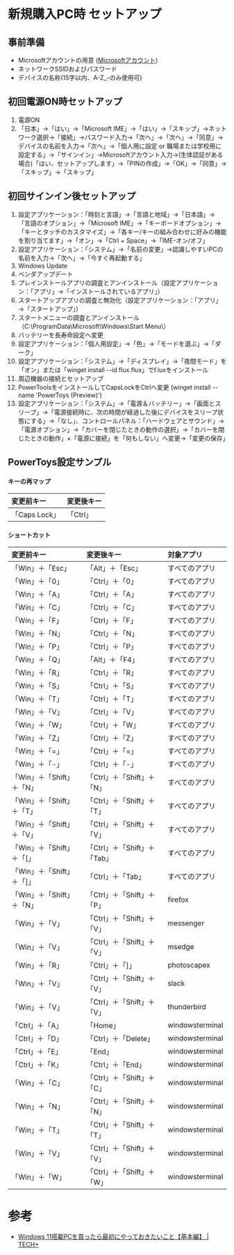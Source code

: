 # 新規購入PC時 セットアップ

## 事前準備

- Microsoftアカウントの用意 ([Microsoftアカウント](https://account.microsoft.com/))
- ネットワークSSIDおよびパスワード
- デバイスの名称(15字以内、A-Z_-のみ使用可)

## 初回電源ON時セットアップ

1. 電源ON
2. 「日本」→「はい」→「Microsoft IME」→「はい」→「スキップ」→ネットワーク選択→「接続」→パスワード入力→「次へ」→「次へ」→「同意」→デバイスの名前を入力→「次へ」→「個人用に設定 or 職場または学校用に設定する」→「サインイン」→Microsoftアカウント入力→(生体認証がある場合)「はい、セットアップします」→「PINの作成」→「OK」→「同意」→「スキップ」→「スキップ」

## 初回サインイン後セットアップ

1. 設定アプリケーション：「時刻と言語」→「言語と地域」→「日本語」→「言語のオプション」→「Microsoft IME」→「キーボードオプション」→「キーとタッチのカスタマイズ」→「各キー/キーの組み合わせに好みの機能を割り当てます」→「オン」→「Ctrl + Space」→「IME-オン/オフ」
2. 設定アプリケーション：「システム」→「名前の変更」→認識しやすいPCの名前を入力→「次へ」→「今すぐ再起動する」
3. Windows Update
4. ベンダアップデート
5. プレインストールアプリの調査とアンインストール（設定アプリケーション：「アプリ」→「インストールされているアプリ」）
6. スタートアップアプリの調査と無効化（設定アプリケーション：「アプリ」→「スタートアップ」）
7. スタートメニューの調査とアンインストール（C:\ProgramData\Microsoft\Windows\Start Menu\）
8. バッテリーを長寿命設定へ変更
9. 設定アプリケーション：「個人用設定」→「色」→「モードを選ぶ」→「ダーク」
10. 設定アプリケーション：「システム」→「ディスプレイ」→「夜間モード」を「オン」または「winget install --id flux.flux」でf.luxをインストール
11. 周辺機器の接続とセットアップ
12. PowerToolsをインストールしてCapsLockをCtrlへ変更 (winget install --name 'PowerToys (Preview)')
13. 設定アプリケーション：「システム」→「電源＆バッテリー」→「画面とスリープ」→「電源接続時に、次の時間が経過した後にデバイスをスリープ状態にする」→「なし」、コントロールパネル：「ハードウェアとサウンド」→「電源オプション」→「カバーを閉じたときの動作の選択」→「カバーを閉じたときの動作」×「電源に接続」を「何もしない」へ変更→「変更の保存」

## PowerToys設定サンプル

#### キーの再マップ

|変更前キー|変更後キー|
|:---|:---|
|「Caps Lock」|「Ctrl」|

#### ショートカット

|変更前キー|変更後キー|対象アプリ|
|:---|:---|:---|
|「Win」＋「Esc」|「Alt」＋「Esc」|すべてのアプリ|
|「Win」＋「0」|「Ctrl」＋「0」|すべてのアプリ|
|「Win」＋「A」|「Ctrl」＋「A」|すべてのアプリ|
|「Win」＋「C」|「Ctrl」＋「C」|すべてのアプリ|
|「Win」＋「F」|「Ctrl」＋「F」|すべてのアプリ|
|「Win」＋「N」|「Ctrl」＋「N」|すべてのアプリ|
|「Win」＋「P」|「Ctrl」＋「P」|すべてのアプリ|
|「Win」＋「Q」|「Alt」＋「F4」|すべてのアプリ|
|「Win」＋「R」|「Ctrl」＋「R」|すべてのアプリ|
|「Win」＋「S」|「Ctrl」＋「S」|すべてのアプリ|
|「Win」＋「T」|「Ctrl」＋「T」|すべてのアプリ|
|「Win」＋「V」|「Ctrl」＋「V」|すべてのアプリ|
|「Win」＋「W」|「Ctrl」＋「W」|すべてのアプリ|
|「Win」＋「Z」|「Ctrl」＋「Z」|すべてのアプリ|
|「Win」＋「=」|「Ctrl」＋「=」|すべてのアプリ|
|「Win」＋「-」|「Ctrl」＋「-」|すべてのアプリ|
|「Win」＋「Shift」＋「N」|「Ctrl」＋「Shift」＋「N」|すべてのアプリ|
|「Win」＋「Shift」＋「T」|「Ctrl」＋「Shift」＋「T」|すべてのアプリ|
|「Win」＋「Shift」＋「V」|「Ctrl」＋「Shift」＋「V」|すべてのアプリ|
|「Win」＋「Shift」＋「[」|「Ctrl」＋「Shift」＋「Tab」|すべてのアプリ|
|「Win」＋「Shift」＋「]」|「Ctrl」＋「Tab」|すべてのアプリ|
|「Win」＋「Shift」＋「N」|「Ctrl」＋「Shift」＋「P」|firefox|
|「Win」＋「V」|「Ctrl」＋「Shift」＋「V」|messenger|
|「Win」＋「V」|「Ctrl」＋「Shift」＋「V」|msedge|
|「Win」＋「R」|「Ctrl」＋「]」|photoscapex|
|「Win」＋「V」|「Ctrl」＋「Shift」＋「V」|slack|
|「Win」＋「V」|「Ctrl」＋「Shift」＋「V」|thunderbird|
|「Ctrl」＋「A」|「Home」|windowsterminal|
|「Ctrl」＋「D」|「Ctrl」＋「Delete」|windowsterminal|
|「Ctrl」＋「E」|「End」|windowsterminal|
|「Ctrl」＋「K」|「Ctrl」＋「End」|windowsterminal|
|「Win」＋「C」|「Ctrl」＋「Shift」＋「C」|windowsterminal|
|「Win」＋「N」|「Ctrl」＋「Shift」＋「N」|windowsterminal|
|「Win」＋「T」|「Ctrl」＋「Shift」＋「T」|windowsterminal|
|「Win」＋「V」|「Ctrl」＋「Shift」＋「V」|windowsterminal|
|「Win」＋「W」|「Ctrl」＋「Shift」＋「W」|windowsterminal|

# 参考

- [Windows 11搭載PCを買ったら最初にやっておきたいこと【基本編】 | TECH+](https://news.mynavi.jp/article/20211014-2083192/)
